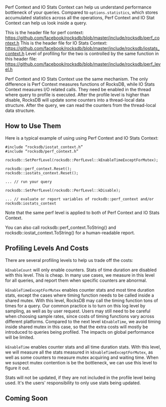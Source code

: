 Perf Context and IO Stats Context can help us understand performance bottleneck of your queries. Compared to `options.statistics`, which stores accumulated statistics across all the operations, Perf Context and IO Stat Context can help us look inside a query.

This is the header file for perf context: https://github.com/facebook/rocksdb/blob/master/include/rocksdb/perf_context.h
This is the header file for IO Stats Context: https://github.com/facebook/rocksdb/blob/master/include/rocksdb/iostats_context.h
Level of profiling for the two is controlled by the same function in this header file: https://github.com/facebook/rocksdb/blob/master/include/rocksdb/perf_level.h

Perf Context and IO Stats Context use the same mechanism. The only difference is Perf Context measures functions of RocksDB, while IO Stats Context measures I/O related calls. They need be enabled in the thread where query to profile is executed. After the profile level is higher than disable, RocksDB will update some counters into a thread-local data structure. After the query, we can read the counters from the thread-local data structure.

## How to Use Them
Here is a typical example of using using Perf Context and IO Stats Context:

``` 
#include “rocksdb/iostat_context.h”
#include “rocksdb/perf_context.h”

rocksdb::SetPerfLevel(rocksdb::PerfLevel::kEnableTimeExceptForMutex);

rocksdb::perf_context.Reset();
rocksdb::iostats_context.Reset();

... // run your query

rocksdb::SetPerfLevel(rocksdb::PerfLevel::kDisable);

... // evaluate or report variables of rocksdb::perf_context and/or rocksdb:iostats_context
```
Note that the same perf level is applied to both of Perf Context and IO Stats Context.

You can also call rocksdb::perf_context.ToString() and rocksdb::iostat_context.ToString() for a human-readable report.

## Profiling Levels And Costs

There are several profiling levels to help us trade off the costs:

`kEnableCount` will only enable counters. Stats of time duration are disabled with this level. This is cheap. In many use cases, we measure in this level for all queries, and report them when specific counters are abnormal.

`kEnableTimeExceptForMutex` enables counter stats and most time duration stats, except the cases where timing function needs to be called inside a shared mutex. With this level, RocksDB may call the timing function tons of times for a query. Our common practice is to turn on this log level by sampling, as well as by user request. Users may still need to be careful when choosing sample rates, since costs of timing functions vary across different platforms. Compared to the next level `kEnableTime`, we avoid timing inside shared mutex in this case, so that the extra costs will mostly be introduced to queries being profiled. The impacts on global performance will be limited.

`kEnableTime` enables counter stats and all time duration stats. With this level, we will measure all the stats measured in `kEnableTimeExceptForMutex`, as well as some counters to measure mutex acquiring and waiting time. When we suspect mutex contention is be the bottleneck, we can use this level to figure it out.

Stats will not be updated, if they are not included in the profile level being used. It's the users' responsibility to only use stats being updated. 

## Coming Soon